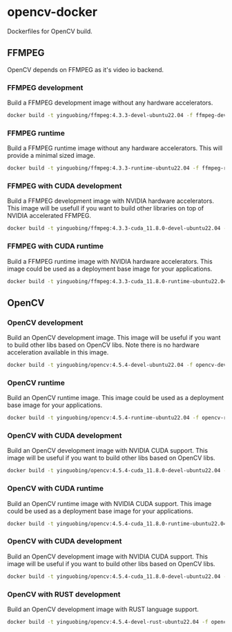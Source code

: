 # opencv-docker
Dockerfiles for OpenCV build.

## FFMPEG
OpenCV depends on FFMPEG as it's video io backend.

### FFMPEG development
Build a FFMPEG development image without any hardware accelerators.

```bash
docker build -t yinguobing/ffmpeg:4.3.3-devel-ubuntu22.04 -f ffmpeg-devel .
```

### FFMPEG runtime
Build a FFMPEG runtime image without any hardware accelerators. This will 
provide a minimal sized image.

```bash
docker build -t yinguobing/ffmpeg:4.3.3-runtime-ubuntu22.04 -f ffmpeg-runtime .
```

### FFMPEG with CUDA development
Build a FFMPEG development image with NVIDIA hardware accelerators. This image 
will be usefull if you want to build other libraries on top of NVIDIA accelerated 
FFMPEG.

```bash
docker build -t yinguobing/ffmpeg:4.3.3-cuda_11.8.0-devel-ubuntu22.04 -f ffmpeg-cuda-devel .
```

### FFMPEG with CUDA runtime
Build a FFMPEG runtime image with NVIDIA hardware accelerators. This image could 
be used as a deployment base image for your applications.

```bash
docker build -t yinguobing/ffmpeg:4.3.3-cuda_11.8.0-runtime-ubuntu22.04 -f ffmpeg-cuda-runtime .
```

## OpenCV

### OpenCV development
Build an OpenCV development image. This image will be useful if you want to 
build other libs based on OpenCV libs. Note there is no hardware acceleration 
available in this image.

```bash
docker build -t yinguobing/opencv:4.5.4-devel-ubuntu22.04 -f opencv-devel .
```

### OpenCV runtime
Build an OpenCV runtime image. This image could be used as a deployment base 
image for your applications.

```bash
docker build -t yinguobing/opencv:4.5.4-runtime-ubuntu22.04 -f opencv-runtime .
```

### OpenCV with CUDA development
Build an OpenCV development image with NVIDIA CUDA support. This image will be 
useful if you want to build other libs based on OpenCV libs.

```bash
docker build -t yinguobing/opencv:4.5.4-cuda_11.8.0-devel-ubuntu22.04 -f opencv-cuda-devel .
```

### OpenCV with CUDA runtime
Build an OpenCV runtime image with NVIDIA CUDA support. This image could be used 
as a deployment base image for your applications.

```bash
docker build -t yinguobing/opencv:4.5.4-cuda_11.8.0-runtime-ubuntu22.04 -f opencv-cuda-runtime .
```

### OpenCV with CUDA development
Build an OpenCV development image with NVIDIA CUDA support. This image will be 
useful if you want to build other libs based on OpenCV libs.

```bash
docker build -t yinguobing/opencv:4.5.4-cuda_11.8.0-devel-ubuntu22.04 -f opencv-cuda-devel .
```

### OpenCV with RUST development
Build an OpenCV development image with RUST language support.

```bash
docker build -t yinguobing/opencv:4.5.4-devel-rust-ubuntu22.04 -f opencv-rust-devel .

```